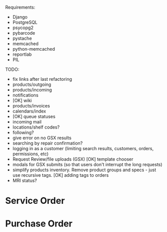 Requirements:
- Django
- PostgreSQL
- psycopg2
- pybarcode
- pystache
- memcached
- python-memcached
- reportlab
- PIL

TODO:
- fix links after last refactoring
- products/outgoing
- products/incoming
- notifications
- [OK] wiki
- products/invoices
- calendars/index
- [OK] queue statuses
- incoming mail
- locations/shelf codes?
- following?
- give error on no GSX results
- searching by repair confirmation?
- logging in as a customer (limiting search results, customers, orders, permissions, etc)
- Request Review/file uploads (GSX)
[OK] template chooser
- modals for GSX submits (so that users don't interrupt the long requests)
- simplify products inventory. Remove product groups and specs - just use recursive tags.
[OK] adding tags to orders
- MRI status?

Service Order
=============


Purchase Order
==============
